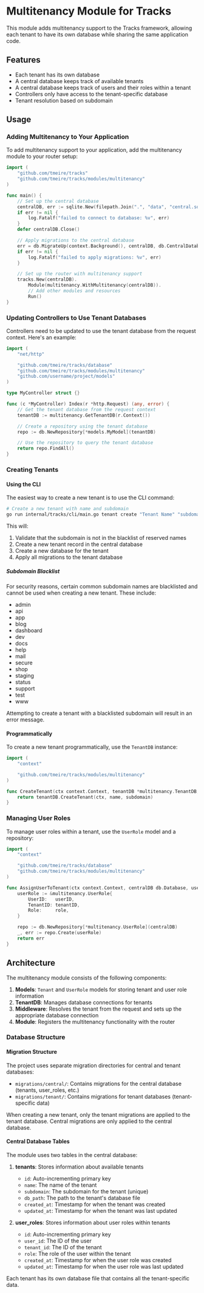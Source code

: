 # Multitenancy Module for Tracks

This module adds multitenancy support to the Tracks framework, allowing each tenant to have its own database while sharing the same application code.

## Features

- Each tenant has its own database
- A central database keeps track of available tenants
- A central database keeps track of users and their roles within a tenant
- Controllers only have access to the tenant-specific database
- Tenant resolution based on subdomain

## Usage

### Adding Multitenancy to Your Application

To add multitenancy support to your application, add the multitenancy module to your router setup:

```go
import (
    "github.com/tmeire/tracks"
    "github.com/tmeire/tracks/modules/multitenancy"
)

func main() {
    // Set up the central database
    centralDB, err := sqlite.New(filepath.Join(".", "data", "central.sqlite"))
    if err != nil {
        log.Fatalf("failed to connect to database: %v", err)
    }
    defer centralDB.Close()

    // Apply migrations to the central database
    err = db.MigrateUp(context.Background(), centralDB, db.CentralDatabase)
    if err != nil {
        log.Fatalf("failed to apply migrations: %v", err)
    }

    // Set up the router with multitenancy support
    tracks.New(centralDB).
        Module(multitenancy.WithMultitenancy(centralDB)).
        // Add other modules and resources
        Run()
}
```

### Updating Controllers to Use Tenant Databases

Controllers need to be updated to use the tenant database from the request context. Here's an example:

```go
import (
    "net/http"

    "github.com/tmeire/tracks/database"
    "github.com/tmeire/tracks/modules/multitenancy"
    "github.com/username/project/models"
)

type MyController struct {}

func (c *MyController) Index(r *http.Request) (any, error) {
    // Get the tenant database from the request context
    tenantDB := multitenancy.GetTenantDB(r.Context())

    // Create a repository using the tenant database
    repo := db.NewRepository[*models.MyModel](tenantDB)

    // Use the repository to query the tenant database
    return repo.FindAll()
}
```

### Creating Tenants

#### Using the CLI

The easiest way to create a new tenant is to use the CLI command:

```bash
# Create a new tenant with name and subdomain
go run internal/tracks/cli/main.go tenant create "Tenant Name" "subdomain"
```

This will:
1. Validate that the subdomain is not in the blacklist of reserved names
2. Create a new tenant record in the central database
3. Create a new database for the tenant
4. Apply all migrations to the tenant database

##### Subdomain Blacklist

For security reasons, certain common subdomain names are blacklisted and cannot be used when creating a new tenant. These include:

- admin
- api
- app
- blog
- dashboard
- dev
- docs
- help
- mail
- secure
- shop
- staging
- status
- support
- test
- www

Attempting to create a tenant with a blacklisted subdomain will result in an error message.

#### Programmatically

To create a new tenant programmatically, use the `TenantDB` instance:

```go
import (
    "context"

    "github.com/tmeire/tracks/modules/multitenancy"
)

func CreateTenant(ctx context.Context, tenantDB *multitenancy.TenantDB, name, subdomain string) (*multitenancy.Tenant, error) {
    return tenantDB.CreateTenant(ctx, name, subdomain)
}
```

### Managing User Roles

To manage user roles within a tenant, use the `UserRole` model and a repository:

```go
import (
    "context"

    "github.com/tmeire/tracks/database"
    "github.com/tmeire/tracks/modules/multitenancy"
)

func AssignUserToTenant(ctx context.Context, centralDB db.Database, userID, tenantID int64, role string) error {
    userRole := &multitenancy.UserRole{
        UserID:   userID,
        TenantID: tenantID,
        Role:     role,
    }

    repo := db.NewRepository[*multitenancy.UserRole](centralDB)
    _, err := repo.Create(userRole)
    return err
}
```

## Architecture

The multitenancy module consists of the following components:

1. **Models**: `Tenant` and `UserRole` models for storing tenant and user role information
2. **TenantDB**: Manages database connections for tenants
3. **Middleware**: Resolves the tenant from the request and sets up the appropriate database connection
4. **Module**: Registers the multitenancy functionality with the router

### Database Structure

#### Migration Structure

The project uses separate migration directories for central and tenant databases:

- `migrations/central/`: Contains migrations for the central database (tenants, user_roles, etc.)
- `migrations/tenant/`: Contains migrations for tenant databases (tenant-specific data)

When creating a new tenant, only the tenant migrations are applied to the tenant database. Central migrations are only applied to the central database.

#### Central Database Tables

The module uses two tables in the central database:

1. **tenants**: Stores information about available tenants
   - `id`: Auto-incrementing primary key
   - `name`: The name of the tenant
   - `subdomain`: The subdomain for the tenant (unique)
   - `db_path`: The path to the tenant's database file
   - `created_at`: Timestamp for when the tenant was created
   - `updated_at`: Timestamp for when the tenant was last updated

2. **user_roles**: Stores information about user roles within tenants
   - `id`: Auto-incrementing primary key
   - `user_id`: The ID of the user
   - `tenant_id`: The ID of the tenant
   - `role`: The role of the user within the tenant
   - `created_at`: Timestamp for when the user role was created
   - `updated_at`: Timestamp for when the user role was last updated

Each tenant has its own database file that contains all the tenant-specific data.
